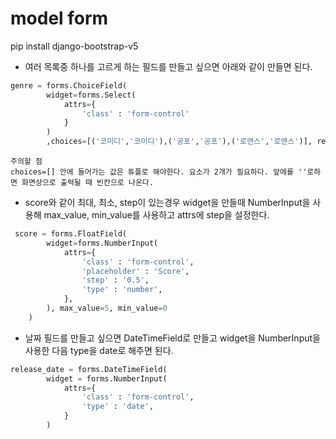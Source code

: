 # model form
pip install django-bootstrap-v5
- 여러 목록중 하나를 고르게 하는 필드를 만들고 싶으면 아래와 같이 만들면 된다.
```py
genre = forms.ChoiceField(
        widget=forms.Select(
            attrs={
                'class' : 'form-control'
            }
        )
        ,choices=[('코미디','코미디'),('공포','공포'),('로맨스','로맨스')], required=True)
```
```
주의할 점
choices=[] 안에 들어가는 값은 튜플로 해야한다. 요소가 2개가 필요하다. 앞에를 ''로하면 화면상으로 출력될 때 빈칸으로 나온다.
```
- score와 같이 최대, 최소, step이 있는경우 widget을 만들때 NumberInput을 사용해 max_value, min_value를 사용하고 attrs에 step을 설정한다.
```py
 score = forms.FloatField(
        widget=forms.NumberInput(
            attrs={
                'class' : 'form-control',
                'placeholder' : 'Score',
                'step' : '0.5',
                'type' : 'number',
            },
        ), max_value=5, min_value=0
    )
```
- 날짜 필드를 만들고 싶으면 DateTimeField로 만들고 widget을 NumberInput을 사용한 다음 type을 date로 해주면 된다.
```py
release_date = forms.DateTimeField(
        widget = forms.NumberInput(
            attrs={
                'class' : 'form-control',
                'type' : 'date',
            }
        )
```
